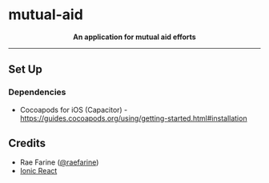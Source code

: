 # mutual-aid

<p align="center">
  <strong>An application for mutual aid efforts</strong>
</p>


***

## Set Up

### Dependencies

- Cocoapods for iOS (Capacitor) - https://guides.cocoapods.org/using/getting-started.html#installation

## Credits

* Rae Farine ([@raefarine](https://twitter.com/raefarine))
* [Ionic React](https://ionicframework.com/react)
